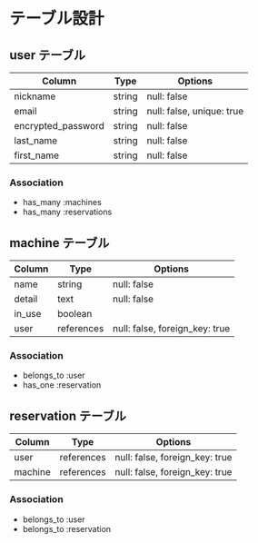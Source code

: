# テーブル設計

## user テーブル

| Column             | Type   | Options                   |
| ------------------ | ------ | ------------------------- |
| nickname           | string | null: false               |
| email              | string | null: false, unique: true |
| encrypted_password | string | null: false               |
| last_name          | string | null: false               |
| first_name         | string | null: false               |

### Association

- has_many :machines
- has_many :reservations

## machine テーブル

| Column           | Type       | Options                        |
| ---------------- | ---------- | ------------------------------ |
| name             | string     | null: false                    |
| detail           | text       | null: false                    |
| in_use           | boolean    |                                |
| user             | references | null: false, foreign_key: true |

### Association

- belongs_to :user
- has_one    :reservation


## reservation テーブル

| Column  | Type       | Options                        |
| ------- | ---------- | ------------------------------ |
| user    | references | null: false, foreign_key: true |
| machine | references | null: false, foreign_key: true |

### Association

- belongs_to :user
- belongs_to :reservation
